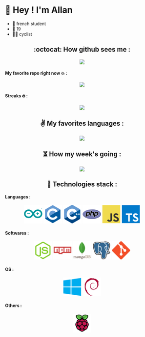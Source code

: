 # :wave: Hey ! I'm Allan 
* :large_blue_circle: french student
* :birthday: 19
* :biking_man: cyclist

<div align="center">

## :octocat: How github sees me :

  <img align="center" src="https://github-readme-stats.vercel.app/api?username=allan-cff&theme=vision-friendly-dark&hide_border=true" />
  
</div>

#### My favorite repo right now :boom: :

<div align="center">

  <img align="center" src="https://github-readme-stats.vercel.app/api/pin/?username=isenbot&repo=isenbot-mongodb&theme=vision-friendly-dark&hide_border=true" />

</div>

#### Streaks :fire: :

<div align="center">

  <img align="center" src="https://github-readme-streak-stats.herokuapp.com/?user=allan-cff&theme=vision-friendly-dark&hide_border=true" />

## :v: My favorites languages :

  <img align="center" src="https://github-readme-stats.vercel.app/api/top-langs/?username=allan-cff&layout=compact&theme=vision-friendly-dark&hide_border=true" />

## :hourglass_flowing_sand: How my week's going :

  <img align="center" src="https://github-readme-stats.vercel.app/api/wakatime?username=allan_cff&theme=vision-friendly-dark&hide_border=true" />
  
## :rocket: Technologies stack :
  </div>
  
#### Languages :
  <div align="center">
  <img src="https://github.com/devicons/devicon/blob/master/icons/arduino/arduino-original.svg" title="Arduino" alt="Arduino" width="60" height="60"/>  
  <img src="https://github.com/devicons/devicon/blob/master/icons/c/c-original.svg" title="C" alt="C" width="60" height="60"/>  
  <img src="https://github.com/devicons/devicon/blob/master/icons/cplusplus/cplusplus-original.svg" title="C++" alt="C++" width="60" height="60"/>
  <img src="https://github.com/devicons/devicon/blob/master/icons/php/php-original.svg" title="PHP" alt="PHP" width="60" height="60"/>  
  <img src="https://github.com/devicons/devicon/blob/master/icons/javascript/javascript-original.svg" title="JavaScript" alt="JavaScript" width="60" height="60"/>
  <img src="https://github.com/devicons/devicon/blob/master/icons/typescript/typescript-original.svg" title="TypeScript" alt="TypeScript" width="60" height="60"/>
  </div>

#### Softwares :
  <div align="center">
  <img src="https://github.com/devicons/devicon/blob/master/icons/nodejs/nodejs-original.svg" title="NodeJS" alt="NodeJS" width="60" height="60"/>
  <img src="https://github.com/devicons/devicon/blob/master/icons/npm/npm-original-wordmark.svg" title="NPM" alt="NPM" width="60" height="60"/>
  <img src="https://github.com/devicons/devicon/blob/master/icons/mongodb/mongodb-original-wordmark.svg" title="MongoDB" alt="MongoDB" width="60" height="60"/>
  <img src="https://github.com/devicons/devicon/blob/master/icons/postgresql/postgresql-original.svg" title="PostgreSQL" alt="PostgreSQL" width="60" height="60"/>
  <img src="https://github.com/devicons/devicon/blob/master/icons/git/git-original.svg" title="Git" alt="Git" width="60" height="60"/>
  </div>
  
#### OS :
  <div align="center">
  <img src="https://github.com/devicons/devicon/blob/master/icons/windows8/windows8-original.svg" title="Windows" alt="Windows" width="60" height="60"/>
  <img src="https://github.com/devicons/devicon/blob/master/icons/debian/debian-original.svg" title="Debian" alt="Debian" width="60" height="60"/>
  </div>
  
#### Others :
  <div align="center">
  <img src="https://github.com/devicons/devicon/blob/master/icons/raspberrypi/raspberrypi-original.svg" title="RaspberryPi" alt="Raspberry Pi" width="60" height="60"/>
  </div>
</div>
